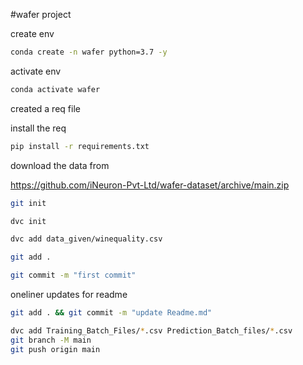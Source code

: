 #wafer project

create env 

```bash
conda create -n wafer python=3.7 -y
```

activate env
```bash
conda activate wafer
```

created a req file

install the req
```bash
pip install -r requirements.txt
```
download the data from 

https://github.com/iNeuron-Pvt-Ltd/wafer-dataset/archive/main.zip

```bash
git init
```
```bash
dvc init 
```
```bash
dvc add data_given/winequality.csv
```
```bash
git add .
```
```bash
git commit -m "first commit"
```

oneliner updates  for readme

```bash
git add . && git commit -m "update Readme.md"
```
```bash
dvc add Training_Batch_Files/*.csv Prediction_Batch_files/*.csv
git branch -M main
git push origin main
```
